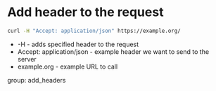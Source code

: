 # Add header to the request

```bash
curl -H "Accept: application/json" https://example.org/
```

- -H - adds specified header to the request
- Accept: application/json - example header we want to send to the server
- example.org - example URL to call

group: add_headers
